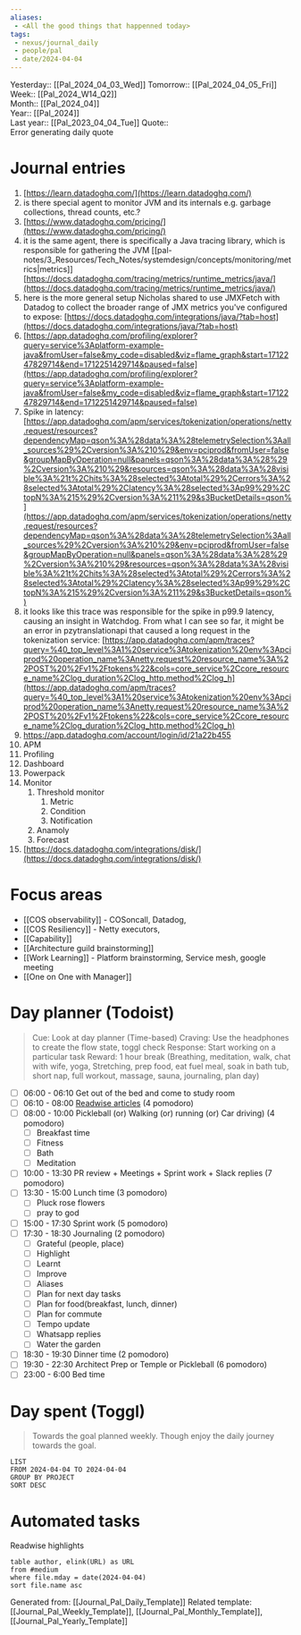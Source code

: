 ```yaml
---
aliases:
 - <All the good things that happenned today>
tags:
 - nexus/journal_daily
 - people/pal
 - date/2024-04-04
---
```


Yesterday:: [[Pal_2024_04_03_Wed]] 
Tomorrow:: [[Pal_2024_04_05_Fri]]  
Week:: [[Pal_2024_W14_Q2]]  
Month:: [[Pal_2024_04]]  
Year::  [[Pal_2024]]  
Last year::  [[Pal_2023_04_04_Tue]] 
Quote::  
Error generating daily quote


# Journal entries 
1. [https://learn.datadoghq.com/](https://learn.datadoghq.com/) 
2. is there special agent to monitor JVM and its internals e.g. garbage collections, thread counts, etc.?
3. [https://www.datadoghq.com/pricing/](https://www.datadoghq.com/pricing/)
4. it is the same agent, there is specifically a Java tracing library, which is responsible for gathering the JVM [[pal-notes/3_Resources/Tech_Notes/systemdesign/concepts/monitoring/metrics|metrics]] [https://docs.datadoghq.com/tracing/metrics/runtime_metrics/java/](https://docs.datadoghq.com/tracing/metrics/runtime_metrics/java/)
5. here is the more general setup Nicholas shared to use JMXFetch with Datadog to collect the broader range of JMX metrics you've configured to expose: [https://docs.datadoghq.com/integrations/java/?tab=host](https://docs.datadoghq.com/integrations/java/?tab=host)
6. [https://app.datadoghq.com/profiling/explorer?query=service%3Aplatform-example-java&fromUser=false&my_code=disabled&viz=flame_graph&start=1712247829714&end=1712251429714&paused=false](https://app.datadoghq.com/profiling/explorer?query=service%3Aplatform-example-java&fromUser=false&my_code=disabled&viz=flame_graph&start=1712247829714&end=1712251429714&paused=false)
7. Spike in latency: [https://app.datadoghq.com/apm/services/tokenization/operations/netty.request/resources?dependencyMap=qson%3A%28data%3A%28telemetrySelection%3Aall_sources%29%2Cversion%3A%210%29&env=pciprod&fromUser=false&groupMapByOperation=null&panels=qson%3A%28data%3A%28%29%2Cversion%3A%210%29&resources=qson%3A%28data%3A%28visible%3A%21t%2Chits%3A%28selected%3Atotal%29%2Cerrors%3A%28selected%3Atotal%29%2Clatency%3A%28selected%3Ap99%29%2CtopN%3A%215%29%2Cversion%3A%211%29&s3BucketDetails=qson%](https://app.datadoghq.com/apm/services/tokenization/operations/netty.request/resources?dependencyMap=qson%3A%28data%3A%28telemetrySelection%3Aall_sources%29%2Cversion%3A%210%29&env=pciprod&fromUser=false&groupMapByOperation=null&panels=qson%3A%28data%3A%28%29%2Cversion%3A%210%29&resources=qson%3A%28data%3A%28visible%3A%21t%2Chits%3A%28selected%3Atotal%29%2Cerrors%3A%28selected%3Atotal%29%2Clatency%3A%28selected%3Ap99%29%2CtopN%3A%215%29%2Cversion%3A%211%29&s3BucketDetails=qson%)
8. it looks like this trace was responsible for the spike in p99.9 latency, causing an insight in Watchdog. From what I can see so far, it might be an error in pzytranslationapi that caused a long request in the tokenization service: [https://app.datadoghq.com/apm/traces?query=%40_top_level%3A1%20service%3Atokenization%20env%3Apciprod%20operation_name%3Anetty.request%20resource_name%3A%22POST%20%2Fv1%2Ftokens%22&cols=core_service%2Ccore_resource_name%2Clog_duration%2Clog_http.method%2Clog_h](https://app.datadoghq.com/apm/traces?query=%40_top_level%3A1%20service%3Atokenization%20env%3Apciprod%20operation_name%3Anetty.request%20resource_name%3A%22POST%20%2Fv1%2Ftokens%22&cols=core_service%2Ccore_resource_name%2Clog_duration%2Clog_http.method%2Clog_h)
9. https://app.datadoghq.com/account/login/id/21a22b455 
10. APM 
11. Profiling 
12. Dashboard 
13.  Powerpack 
14. Monitor
	1. Threshold monitor 
		1. Metric 
		2. Condition 
		3. Notification 
	2. Anamoly 
	3. Forecast 
15. [https://docs.datadoghq.com/integrations/disk/](https://docs.datadoghq.com/integrations/disk/) 
# Focus areas 

 - [[COS observability]] - COSoncall, Datadog, 
 - [[COS Resiliency]] - Netty executors, 
 - [[Capability]]
 - [[Architecture guild brainstorming]]
 - [[Work Learning]] - Platform brainstorming, Service mesh, google meeting 
 - [[One on One with Manager]] 


# Day planner (Todoist)

> Cue: Look at day planner (Time-based)
> Craving: Use the headphones to create the flow state, toggl check
> Response: Start working on a particular task 
> Reward: 1 hour break (Breathing, meditation, walk, chat with wife, yoga, Stretching, prep food, eat fuel meal, soak in bath tub, short nap, full workout, massage, sauna, journaling, plan day)

- [ ] 06:00 - 06:10 Get out of the bed and come to study room
- [ ] 06:10 - 08:00 [Readwise articles](https://reader.readwise.io) (4 pomodoro)
- [ ] 08:00 - 10:00 Pickleball (or) Walking (or) running (or) Car driving) (4 pomodoro)
	- [ ] Breakfast time
	- [ ] Fitness 
	- [ ] Bath 
	- [ ] Meditation
- [ ] 10:00 - 13:30 PR review + Meetings + Sprint work + Slack replies (7 pomodoro)
- [ ] 13:30 - 15:00 Lunch time (3 pomodoro)
	- [ ] Pluck rose flowers
	- [ ] pray to god
- [ ] 15:00 - 17:30 Sprint work (5 pomodoro)
- [ ] 17:30 - 18:30 Journaling  (2 pomodoro)
	- [ ] Grateful (people, place)
	- [ ] Highlight 
	- [ ] Learnt
	- [ ] Improve 
	- [ ] Aliases
	- [ ] Plan for next day tasks 
	- [ ] Plan for food(breakfast, lunch, dinner)
	- [ ] Plan for commute
	- [ ] Tempo update 
	- [ ] Whatsapp replies
	- [ ] Water the garden
- [ ] 18:30 - 19:30 Dinner time (2 pomodoro) 
- [ ] 19:30 - 22:30 Architect Prep or Temple or Pickleball (6 pomodoro)
- [ ] 23:00 - 6:00 Bed time 

# Day spent (Toggl)

> Towards the goal planned weekly. Though enjoy the daily journey towards the goal.  

```toggl
LIST
FROM 2024-04-04 TO 2024-04-04
GROUP BY PROJECT 
SORT DESC
```

# Automated tasks 
Readwise highlights 
```dataview 
table author, elink(URL) as URL
from #medium
where file.mday = date(2024-04-04)
sort file.name asc
```



Generated from: [[Journal_Pal_Daily_Template]]
Related template: [[Journal_Pal_Weekly_Template]], [[Journal_Pal_Monthly_Template]], [[Journal_Pal_Yearly_Template]]